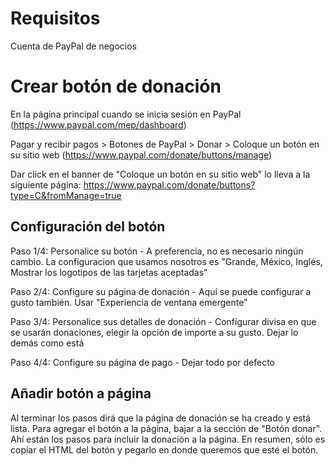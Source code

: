 # Requisitos

Cuenta de PayPal de negocios

# Crear botón de donación

En la página principal cuando se inicia sesión en PayPal (https://www.paypal.com/mep/dashboard)

Pagar y recibir pagos > Botones de PayPal > Donar > Coloque un botón en su sitio web (https://www.paypal.com/donate/buttons/manage)

Dar click en el banner de "Coloque un botón en su sitio web" lo lleva a la siguiente página: https://www.paypal.com/donate/buttons?type=C&fromManage=true

## Configuración del botón

Paso 1/4: Personalice su botón - A preferencia, no es necesario ningún cambio. La configuracion que usamos nosotros es "Grande, México, Inglés, Mostrar los logotipos de las tarjetas aceptadas"

Paso 2/4: Configure su página de donación - Aquí se puede configurar a gusto también. Usar "Experiencia de ventana emergente" 

Paso 3/4: Personalice sus detalles de donación - Configurar divisa en que se usarán donaciones, elegir la opción de importe a su gusto. Dejar lo demás como está

Paso 4/4: Configure su página de pago - Dejar todo por defecto

## Añadir botón a página

Al terminar los pasos dirá que la página de donación se ha creado y está lista. Para agregar el botón a la página, bajar a la sección de "Botón donar". Ahí están los pasos para incluir la donación a la página. En resumen, sólo es copiar el HTML del botón y pegarlo en donde queremos que esté el botón.